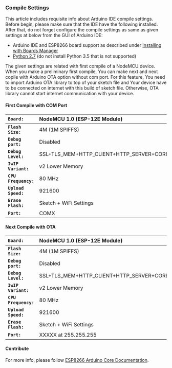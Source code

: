 ### Compile Settings

This article includes requisite info about Arduino IDE compile settings. 
Before begin, please make sure that the IDE have the following installed. 
After that, do not forget configure the compile settings as same as given settings at below from the GUI of Arduino IDE:

+ Arduino IDE and ESP8266 board support as described under [Installing with Boards Manager](https://github.com/esp8266/Arduino#installing-with-boards-manager)  
+ [Python 2.7](https://www.python.org/) (do not install Python 3.5 that is not supported)

The given settings are related with first compile of a NodeMCU device. 
When you make a preliminary first compile, You can make next and next copile with Arduino OTA option without com port.
For this feature, You need to import Arduino OTA library to top of your sketch file and Your device have to be connected on internet with this build of sketch file.
Otherwise, OTA library cannot start internet communication with your device.

#### First Compile with COM Port

**`Board:`** | NodeMCU 1.0 (ESP-12E Module)
:--- | :---  
**`Flash Size:`** | 4M (1M SPIFFS)
**`Debug port:`** | Disabled
**`Debug Level:`** | SSL+TLS_MEM+HTTP_CLIENT+HTTP_SERVER+CORE+WIFI+HTTP
**`IwIP Variant:`** | v2 Lower Memory
**`CPU Frequency:`** | 80 MHz
**`Upload Speed:`** | 921600
**`Erase Flash:`** | Sketch + WiFi Settings
**`Port:`** | COMX

#### Next Compile with OTA

**`Board:`** | NodeMCU 1.0 (ESP-12E Module)
:--- | :---  
**`Flash Size:`** | 4M (1M SPIFFS)
**`Debug port:`** | Disabled
**`Debug Level:`** | SSL+TLS_MEM+HTTP_CLIENT+HTTP_SERVER+CORE+WIFI+HTTP
**`IwIP Variant:`** | v2 Lower Memory
**`CPU Frequency:`** | 80 MHz
**`Upload Speed:`** | 921600
**`Erase Flash:`** | Sketch + WiFi Settings
**`Port:`** | XXXXX at 255.255.255

#### Contribute

For more info, please follow [ESP8266 Arduino Core Documentation](http://esp8266.github.io/Arduino/versions/2.0.0/doc/ota_updates/ota_updates.html).
